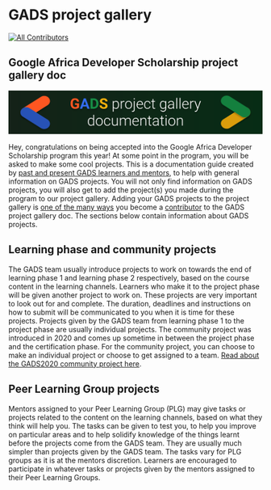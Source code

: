 # GADS project gallery

[![All Contributors](https://img.shields.io/badge/all_contributors-9-orange.svg?style=flat-square)](https://github.com/gads-projects/doc/blob/main/contributor.md)

## Google Africa Developer Scholarship project gallery doc

![](.gitbook/assets/google-africa-developer-scholarship-gads-program-2020-1-1-.svg)

Hey, congratulations on being accepted into the Google Africa Developer Scholarship program this year! At some point in the program, you will be asked to make some cool projects. This is a documentation guide created by [past and present GADS learners and mentors](https://github.com/gads-projects/doc/blob/main/contributor.md), to help with general information on GADS projects. You will not only find information on GADS projects, you will also get to add the project\(s\) you made during the program to our project gallery. Adding your GADS projects to the project gallery is [one of the many ways](https://obiagba-mary.gitbook.io/gads-projects/contribution-guide/contributing) you become a [contributor](https://github.com/gads-projects/doc/blob/main/contributor.md) to the GADS project gallery doc. The sections below contain information about GADS projects.

## Learning phase and community projects

The GADS team usually introduce projects to work on towards the end of learning phase 1 and learning phase 2 respectively, based on the course content in the learning channels. Learners who make it to the project phase will be given another project to work on. These projects are very important to look out for and complete. The duration, deadlines and instructions on how to submit will be communicated to you when it is time for these projects. Projects given by the GADS team from learning phase 1 to the project phase are usually individual projects. The community project was introduced in 2020 and comes up sometime in between the project phase and the certification phase. For the community project, you can choose to make an individual project or choose to get assigned to a team. [Read about the GADS2020 community project here](https://gads.andela.com/community-projects).

## Peer Learning Group projects

Mentors assigned to your Peer Learning Group \(PLG\) may give tasks or projects related to the content on the learning channels, based on what they think will help you. The tasks can be given to test you, to help you improve on particular areas and to help solidify knowledge of the things learnt before the projects come from the GADS team. They are usually much simpler than projects given by the GADS team. The tasks vary for PLG groups as it is at the mentors discretion. Learners are encouraged to participate in whatever tasks or projects given by the mentors assigned to their Peer Learning Groups.

